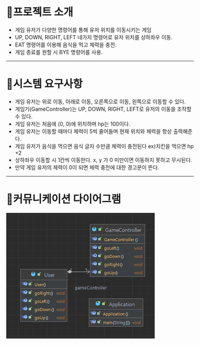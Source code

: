 # 🐬프로젝트 소개
- 게임 유저가 다양한 명령어를 통해 유저 위치를 이동시키는 게임
- UP, DOWN, RIGHT, LEFT 네가지 명령어로 유저 위치를 상하좌우 이동.
- EAT 명령어를 이용해 음식을 먹고 체력을 충전.
- 게임 종료를 원할 시 BYE 명령어를 사용.
---
# 🐬시스템 요구사항

- 게임 유저는 위로 이동, 아래로 이동, 오른쪽으로 이동, 왼쪽으로 이동할 수 있다.
- 게임기(GameController)는 UP, DOWN, RIGHT, LEFT로 유저의 이동을 조작할 수 있다.
- 게임 유저는 처음에 (0, 0)에 위치하며 hp는 100이다.
- 게임 유저는 이동할 때마다 체력이 5씩 줄어들며 현재 위치와 체력을 항상 출력해준다.
- 게임 유저가 음식을 먹으면 음식 글자 수만큼 체력이 충전된다 ex)치킨을 먹으면 hp +2
- 상하좌우 이동할 시 1칸씩 이동한다. x, y 가 0 미만이면 이동하지 못하고 무시된다.
- 만약 게임 유저의 체력이 0이 되면 체력 충전에 대한 경고문이 뜬다.

---
# 🐬커뮤니케이션 다이어그램
![img.png](img.png)